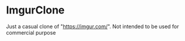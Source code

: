 # ImgurClone
Just a casual clone of "https://imgur.com/". Not intended to be used for commercial purpose 
